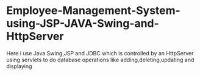 # Employee-Management-System-using-JSP-JAVA-Swing-and-HttpServer
Here i use Java Swing,JSP and JDBC which is controlled by an HttpServer using servlets to do database operations like adding,deleting,updating and displaying
